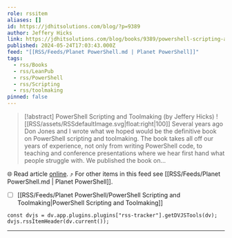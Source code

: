 ```yaml
---
role: rssitem
aliases: []
id: https://jdhitsolutions.com/blog/?p=9389
author: Jeffery Hicks
link: https://jdhitsolutions.com/blog/books/9389/powershell-scripting-and-toolmaking/
published: 2024-05-24T17:03:43.000Z
feed: "[[RSS/Feeds/Planet PowerShell.md | Planet PowerShell]]"
tags:
  - rss/Books
  - rss/LeanPub
  - rss/PowerShell
  - rss/Scripting
  - rss/toolmaking
pinned: false
---
```


> [!abstract] PowerShell Scripting and Toolmaking (by Jeffery Hicks)
> ![[RSS/assets/RSSdefaultImage.svg|float:right|100]] Several years ago Don Jones and I wrote what we hoped would be the definitive book on PowerShell scripting and toolmaking. The book takes all off our years of experience, not only from writing PowerShell code, to teaching and conference presentations where we hear first hand what people struggle with. We published the book on...

🌐 Read article [online](https://jdhitsolutions.com/blog/books/9389/powershell-scripting-and-toolmaking/). ⤴ For other items in this feed see [[RSS/Feeds/Planet PowerShell.md | Planet PowerShell]].

- [ ] [[RSS/Feeds/Planet PowerShell/PowerShell Scripting and Toolmaking|PowerShell Scripting and Toolmaking]]

~~~dataviewjs
const dvjs = dv.app.plugins.plugins["rss-tracker"].getDVJSTools(dv);
dvjs.rssItemHeader(dv.current());
~~~

- - -


